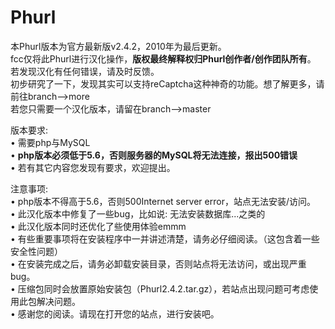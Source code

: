 # Phurl
本Phurl版本为官方最新版v2.4.2，2010年为最后更新。<br>
fcc仅将此Phurl进行汉化操作，<strong>版权最终解释权归Phurl创作者/创作团队所有</strong>。<br>
若发现汉化有任何错误，请及时反馈。<br>
初步研究了一下，发现其实可以支持reCaptcha这种神奇的功能。想了解更多，请前往branch-->more<br>
若您只需要一个汉化版本，请留在branch-->master<br>

版本要求:<br>
 • 需要php与MySQL<br>
 • <strong>php版本必须低于5.6，否则服务器的MySQL将无法连接，报出500错误</strong><br>
 • 若有其它内容您发现有要求，欢迎提出。<br>
 
注意事项: <br>
 • php版本不得高于5.6，否则500Internet server error，站点无法安装/访问。<br>
 • 此汉化版本中修复了一些bug，比如说: 无法安装数据库...之类的<br>
 • 此汉化版本同时还优化了些使用体验emmm<br>
 • 有些重要事项将在安装程序中一并讲述清楚，请务必仔细阅读。（这包含着一些安全性问题）<br>
 • 在安装完成之后，请务必卸载安装目录，否则站点将无法访问，或出现严重bug。<br>
 • 压缩包同时会放置原始安装包（Phurl2.4.2.tar.gz），若站点出现问题可考虑使用此包解决问题。<br>
 • 感谢您的阅读。请现在打开您的站点，进行安装吧。<br>
